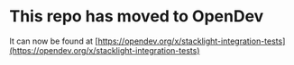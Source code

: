 # This repo has moved to OpenDev

It can now be found at [https://opendev.org/x/stacklight-integration-tests](https://opendev.org/x/stacklight-integration-tests)
